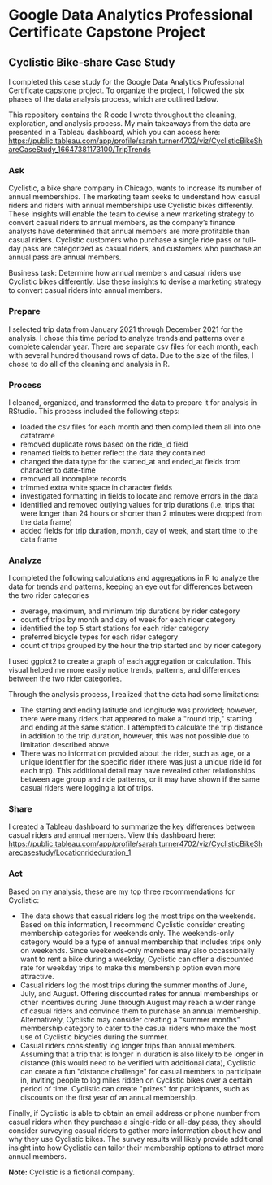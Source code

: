  # Google Data Analytics Professional Certificate Capstone Project
 ## Cyclistic Bike-share Case Study

I completed this case study for the Google Data Analytics Professional Certificate capstone project. To organize the project, I followed the six phases of the data analysis process, which are outlined below. 

This repository contains the R code I wrote throughout the cleaning, exploration, and analysis process. My main takeaways from the data are presented in a Tableau dashboard, which you can access here: https://public.tableau.com/app/profile/sarah.turner4702/viz/CyclisticBikeShareCaseStudy_16647381173100/TripTrends

### Ask
Cyclistic, a bike share company in Chicago, wants to increase its number of annual memberships. The marketing team seeks to understand how casual riders and riders with annual memberships use Cyclistic bikes differently. These insights will enable the team to devise a new marketing strategy to convert casual riders to annual members, as the company’s finance analysts have determined that annual members are more profitable than casual riders. Cyclistic customers who purchase a single ride pass or full-day pass are categorized as casual riders, and customers who purchase an annual pass are annual members. 

Business task: Determine how annual members and casual riders use Cyclistic bikes differently. Use these insights to devise a marketing strategy to convert casual riders into annual members. 

### Prepare
I selected trip data from January 2021 through December 2021 for the analysis. I chose this time period to analyze trends and patterns over a complete calendar year. There are separate csv files for each month, each with several hundred thousand rows of data. Due to the size of the files, I chose to do all of the cleaning and analysis in R. 

### Process
I cleaned, organized, and transformed the data to prepare it for analysis in RStudio. This process included the following steps: 
* loaded the csv files for each month and then compiled them all into one dataframe 
* removed duplicate rows based on the ride_id field 
* renamed fields to better reflect the data they contained
* changed the data type for the started_at and ended_at fields from character to date-time 
* removed all incomplete records
* trimmed extra white space in character fields
* investigated formatting in fields to locate and remove errors in the data 
* identified and removed outlying values for trip durations (i.e. trips that were longer than 24 hours or shorter than 2 minutes were dropped from the data frame)
* added fields for trip duration, month, day of week, and start time to the data frame

### Analyze
I completed the following calculations and aggregations in R to analyze the data for trends and patterns, keeping an eye out for differences between the two rider categories
* average, maximum, and minimum trip durations by rider category
* count of trips by month and day of week for each rider category
* identified the top 5 start stations for each rider category 
* preferred bicycle types for each rider category
* count of trips grouped by the hour the trip started and by rider category

I used ggplot2 to create a graph of each aggregation or calculation. This visual helped me more easily notice trends, patterns, and differences between the two rider categories. 

Through the analysis process, I realized that the data had some limitations:
* The starting and ending latitude and longitude was provided; however, there were many riders that appeared to make a "round trip," starting and ending at the same station. I attempted to calculate the trip distance in addition to the trip duration, however, this was not possible due to limitation described above. 
* There was no information provided about the rider, such as age, or a unique identifier for the specific rider (there was just a unique ride id for each trip). This additional detail may have revealed other relationships between age group and ride patterns, or it may have shown if the same casual riders were logging a lot of trips.

### Share 
I created a Tableau dashboard to summarize the key differences between casual riders and annual members. View this dashboard here: https://public.tableau.com/app/profile/sarah.turner4702/viz/CyclisticBikeSharecasestudy/Locationrideduration_1

### Act
Based on my analysis, these are my top three recommendations for Cyclistic: 
* The data shows that casual riders log the most trips on the weekends. Based on this information, I recommend Cyclistic consider creating membership categories for weekends only. The weekends-only category would be a type of annual membership that includes trips only on weekends. Since weekends-only members may also occassionally want to rent a bike during a weekday, Cyclistic can offer a discounted rate for weekday trips to make this membership option even more attractive. 
* Casual riders log the most trips during the summer months of June, July, and August. Offering discounted rates for annual memberships or other incentives during June through August may reach a wider range of casual riders and convince them to purchase an annual membership. Alternatively, Cyclistic may consider creating a "summer months" membership category to cater to the casual riders who make the most use of Cyclistic bicycles during the summer. 
* Casual riders consistently log longer trips than annual members. Assuming that a trip that is longer in duration is also likely to be longer in distance (this would need to be verified with additional data), Cyclistic can create a fun "distance challenge" for casual members to participate in, inviting people to log miles ridden on Cyclistic bikes over a certain period of time. Cyclistic can create "prizes" for participants, such as discounts on the first year of an annual membership. 

Finally, if Cyclistic is able to obtain an email address or phone number from casual riders when they purchase a single-ride or all-day pass, they should consider surveying casual riders to gather more information about how and why they use Cyclistic bikes. The survey results will likely provide additional insight into how Cyclistic can tailor their membership options to attract more annual members. 

<b>Note:</b> Cyclistic is a fictional company. 



